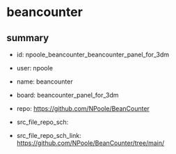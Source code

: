 # beancounter
 
## summary 
* id: npoole_beancounter_beancounter_panel_for_3dm
* user: npoole
* name: beancounter
* board: beancounter_panel_for_3dm
* repo: https://github.com/NPoole/BeanCounter



* src_file_repo_sch: 
* src_file_repo_sch_link: https://github.com/NPoole/BeanCounter/tree/main/






